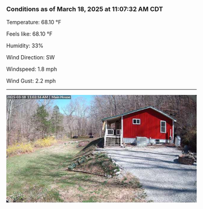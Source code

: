 ### Conditions as of March 18, 2025 at 11:07:32 AM CDT 

Temperature: 68.10 &deg;F

Feels like: 68.10 &deg;F

Humidity: 33%

Wind Direction: SW

Windspeed: 1.8 mph

Wind Gust: 2.2 mph

---

<img src="./images/latest.jpeg"/>

